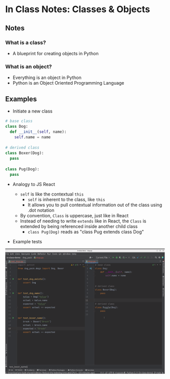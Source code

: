 # In Class Notes: Classes & Objects

## Notes

### What is a class?

* A blueprint for creating objects in Python

### What is an object?

* Everything is an object in Python
* Python is an Object Oriented Programming Language

## Examples

* Initiate a new class

```py
# base class
class Dog:
  def __init__(self, name):
    self.name = name

# derived class
class Boxer(Dog):
  pass

class Pug(Dog):
  pass
```

* Analogy to JS React
  * `self` is like the contextual `this`
    * `self` is inherent to the class, like `this`
    * It allows you to pull contextual information out of the class using .dot notation
  * By convention, `Class` is uppercase, just like in React
  * Instead of needing to write `extends` like in React, the `Class` is extended by being referenced inside another child class
    * `class Pug(Dog)` reads as "class Pug extends class Dog"

* Example tests

![Class Test Examples](./img/class_and_objects.png)
